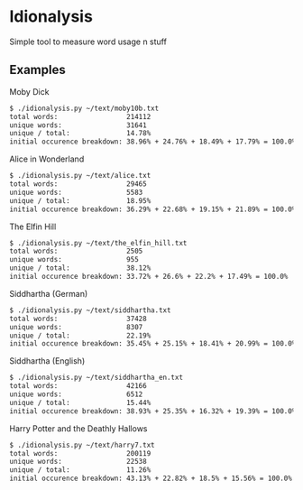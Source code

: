 # Idionalysis

Simple tool to measure word usage n stuff

## Examples

Moby Dick
```bash
$ ./idionalysis.py ~/text/moby10b.txt 
total words:                 214112
unique words:                31641
unique / total:              14.78%
initial occurence breakdown: 38.96% + 24.76% + 18.49% + 17.79% = 100.0%
```
Alice in Wonderland
```bash
$ ./idionalysis.py ~/text/alice.txt 
total words:                 29465
unique words:                5583
unique / total:              18.95%
initial occurence breakdown: 36.29% + 22.68% + 19.15% + 21.89% = 100.0%
```
The Elfin Hill
```bash
$ ./idionalysis.py ~/text/the_elfin_hill.txt 
total words:                 2505
unique words:                955
unique / total:              38.12%
initial occurence breakdown: 33.72% + 26.6% + 22.2% + 17.49% = 100.0%
```
Siddhartha (German)
```bash
$ ./idionalysis.py ~/text/siddhartha.txt 
total words:                 37428
unique words:                8307
unique / total:              22.19%
initial occurence breakdown: 35.45% + 25.15% + 18.41% + 20.99% = 100.0%
```
Siddhartha (English)
```bash
$ ./idionalysis.py ~/text/siddhartha_en.txt 
total words:                 42166
unique words:                6512
unique / total:              15.44%
initial occurence breakdown: 38.93% + 25.35% + 16.32% + 19.39% = 100.0%
```
Harry Potter and the Deathly Hallows
```bash
$ ./idionalysis.py ~/text/harry7.txt
total words:                 200119
unique words:                22538
unique / total:              11.26%
initial occurence breakdown: 43.13% + 22.82% + 18.5% + 15.56% = 100.0%
```
